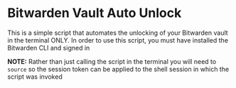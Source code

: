 # Bitwarden Vault Auto Unlock

This is a simple script that automates the unlocking of your Bitwarden vault in the terminal ONLY. In order to use this script, you must have installed the Bitwarden CLI and signed in

**NOTE:** Rather than just calling the script in the terminal you will need to `source` so the session token can
be applied to the shell session in which the script was invoked

